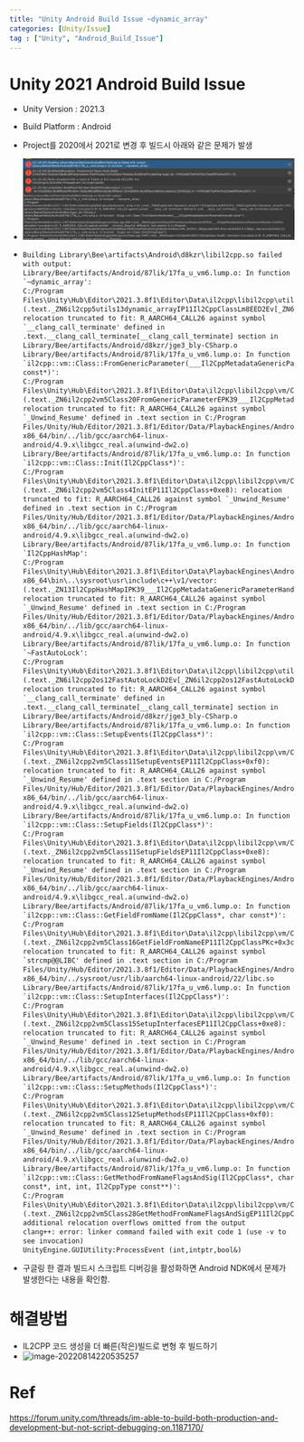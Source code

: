 ```yaml
---
title: "Unity Android Build Issue ~dynamic_array"
categories: [Unity/Issue]
tag : ["Unity", "Android_Build_Issue"]
---
```




# Unity 2021 Android Build Issue

- Unity Version : 2021.3
- Build Platform : Android

- Project를 2020에서 2021로 변경 후 빌드시 아래와 같은 문제가 발생
- ![image-20220814220000897](https://raw.githubusercontent.com/hns17/ImageContainer/main/img/image-20220814220000897.png)

- ```
  Building Library\Bee\artifacts\Android\d8kzr\libil2cpp.so failed with output:
  Library/Bee/artifacts/Android/87lik/17fa_u_vm6.lump.o: In function `~dynamic_array':
  C:/Program Files\Unity\Hub\Editor\2021.3.8f1\Editor\Data\il2cpp\libil2cpp\utils/dynamic_array.h:81:(.text._ZN6il2cpp5utils13dynamic_arrayIP11Il2CppClassLm8EED2Ev[_ZN6il2cpp5utils13dynamic_arrayIP11Il2CppClassLm8EED2Ev]+0x24): relocation truncated to fit: R_AARCH64_CALL26 against symbol `__clang_call_terminate' defined in .text.__clang_call_terminate[__clang_call_terminate] section in Library/Bee/artifacts/Android/d8kzr/jge3_bly-CSharp.o
  Library/Bee/artifacts/Android/87lik/17fa_u_vm6.lump.o: In function `il2cpp::vm::Class::FromGenericParameter(___Il2CppMetadataGenericParameterHandle const*)':
  C:/Program Files\Unity\Hub\Editor\2021.3.8f1\Editor\Data\il2cpp\libil2cpp\vm/Class.cpp:286:(.text._ZN6il2cpp2vm5Class20FromGenericParameterEPK39___Il2CppMetadataGenericParameterHandle+0x284): relocation truncated to fit: R_AARCH64_CALL26 against symbol `_Unwind_Resume' defined in .text section in C:/Program Files/Unity/Hub/Editor/2021.3.8f1/Editor/Data/PlaybackEngines/AndroidPlayer/NDK/toolchains/llvm/prebuilt/windows-x86_64/bin/../lib/gcc/aarch64-linux-android/4.9.x\libgcc_real.a(unwind-dw2.o)
  Library/Bee/artifacts/Android/87lik/17fa_u_vm6.lump.o: In function `il2cpp::vm::Class::Init(Il2CppClass*)':
  C:/Program Files\Unity\Hub\Editor\2021.3.8f1\Editor\Data\il2cpp\libil2cpp\vm/Class.cpp:1589:(.text._ZN6il2cpp2vm5Class4InitEP11Il2CppClass+0xe8): relocation truncated to fit: R_AARCH64_CALL26 against symbol `_Unwind_Resume' defined in .text section in C:/Program Files/Unity/Hub/Editor/2021.3.8f1/Editor/Data/PlaybackEngines/AndroidPlayer/NDK/toolchains/llvm/prebuilt/windows-x86_64/bin/../lib/gcc/aarch64-linux-android/4.9.x\libgcc_real.a(unwind-dw2.o)
  Library/Bee/artifacts/Android/87lik/17fa_u_vm6.lump.o: In function `Il2CppHashMap':
  C:/Program Files\Unity\Hub\Editor\2021.3.8f1\Editor\Data\PlaybackEngines\AndroidPlayer\NDK\toolchains\llvm\prebuilt\windows-x86_64\bin\..\sysroot\usr\include\c++\v1/vector:(.text._ZN13Il2CppHashMapIPK39___Il2CppMetadataGenericParameterHandleP11Il2CppClassN6il2cpp5utils15PassThroughHashIS2_EENSt6__ndk18equal_toIS2_EEN6google27libc_allocator_with_reallocINS9_4pairIK10KeyWrapperIS2_ES4_EEEEEC2EmRKS8_RKSB_[_ZN13Il2CppHashMapIPK39___Il2CppMetadataGenericParameterHandleP11Il2CppClassN6il2cpp5utils15PassThroughHashIS2_EENSt6__ndk18equal_toIS2_EEN6google27libc_allocator_with_reallocINS9_4pairIK10KeyWrapperIS2_ES4_EEEEEC2EmRKS8_RKSB_]+0x68): relocation truncated to fit: R_AARCH64_CALL26 against symbol `_Unwind_Resume' defined in .text section in C:/Program Files/Unity/Hub/Editor/2021.3.8f1/Editor/Data/PlaybackEngines/AndroidPlayer/NDK/toolchains/llvm/prebuilt/windows-x86_64/bin/../lib/gcc/aarch64-linux-android/4.9.x\libgcc_real.a(unwind-dw2.o)
  Library/Bee/artifacts/Android/87lik/17fa_u_vm6.lump.o: In function `~FastAutoLock':
  C:/Program Files\Unity\Hub\Editor\2021.3.8f1\Editor\Data\il2cpp\libil2cpp\utils\..\os/Mutex.h:86:(.text._ZN6il2cpp2os12FastAutoLockD2Ev[_ZN6il2cpp2os12FastAutoLockD2Ev]+0x50): relocation truncated to fit: R_AARCH64_CALL26 against symbol `__clang_call_terminate' defined in .text.__clang_call_terminate[__clang_call_terminate] section in Library/Bee/artifacts/Android/d8kzr/jge3_bly-CSharp.o
  Library/Bee/artifacts/Android/87lik/17fa_u_vm6.lump.o: In function `il2cpp::vm::Class::SetupEvents(Il2CppClass*)':
  C:/Program Files\Unity\Hub\Editor\2021.3.8f1\Editor\Data\il2cpp\libil2cpp\vm/Class.cpp:1393:(.text._ZN6il2cpp2vm5Class11SetupEventsEP11Il2CppClass+0xf0): relocation truncated to fit: R_AARCH64_CALL26 against symbol `_Unwind_Resume' defined in .text section in C:/Program Files/Unity/Hub/Editor/2021.3.8f1/Editor/Data/PlaybackEngines/AndroidPlayer/NDK/toolchains/llvm/prebuilt/windows-x86_64/bin/../lib/gcc/aarch64-linux-android/4.9.x\libgcc_real.a(unwind-dw2.o)
  Library/Bee/artifacts/Android/87lik/17fa_u_vm6.lump.o: In function `il2cpp::vm::Class::SetupFields(Il2CppClass*)':
  C:/Program Files\Unity\Hub\Editor\2021.3.8f1\Editor\Data\il2cpp\libil2cpp\vm/Class.cpp:1112:(.text._ZN6il2cpp2vm5Class11SetupFieldsEP11Il2CppClass+0xe8): relocation truncated to fit: R_AARCH64_CALL26 against symbol `_Unwind_Resume' defined in .text section in C:/Program Files/Unity/Hub/Editor/2021.3.8f1/Editor/Data/PlaybackEngines/AndroidPlayer/NDK/toolchains/llvm/prebuilt/windows-x86_64/bin/../lib/gcc/aarch64-linux-android/4.9.x\libgcc_real.a(unwind-dw2.o)
  Library/Bee/artifacts/Android/87lik/17fa_u_vm6.lump.o: In function `il2cpp::vm::Class::GetFieldFromName(Il2CppClass*, char const*)':
  C:/Program Files\Unity\Hub\Editor\2021.3.8f1\Editor\Data\il2cpp\libil2cpp\vm/Class.cpp:362:(.text._ZN6il2cpp2vm5Class16GetFieldFromNameEP11Il2CppClassPKc+0x3c): relocation truncated to fit: R_AARCH64_CALL26 against symbol `strcmp@@LIBC' defined in .text section in C:/Program Files/Unity/Hub/Editor/2021.3.8f1/Editor/Data/PlaybackEngines/AndroidPlayer/NDK/toolchains/llvm/prebuilt/windows-x86_64/bin/../sysroot/usr/lib/aarch64-linux-android/22/libc.so
  Library/Bee/artifacts/Android/87lik/17fa_u_vm6.lump.o: In function `il2cpp::vm::Class::SetupInterfaces(Il2CppClass*)':
  C:/Program Files\Unity\Hub\Editor\2021.3.8f1\Editor\Data\il2cpp\libil2cpp\vm/Class.cpp:1480:(.text._ZN6il2cpp2vm5Class15SetupInterfacesEP11Il2CppClass+0xe8): relocation truncated to fit: R_AARCH64_CALL26 against symbol `_Unwind_Resume' defined in .text section in C:/Program Files/Unity/Hub/Editor/2021.3.8f1/Editor/Data/PlaybackEngines/AndroidPlayer/NDK/toolchains/llvm/prebuilt/windows-x86_64/bin/../lib/gcc/aarch64-linux-android/4.9.x\libgcc_real.a(unwind-dw2.o)
  Library/Bee/artifacts/Android/87lik/17fa_u_vm6.lump.o: In function `il2cpp::vm::Class::SetupMethods(Il2CppClass*)':
  C:/Program Files\Unity\Hub\Editor\2021.3.8f1\Editor\Data\il2cpp\libil2cpp\vm/Class.cpp:1211:(.text._ZN6il2cpp2vm5Class12SetupMethodsEP11Il2CppClass+0xf0): relocation truncated to fit: R_AARCH64_CALL26 against symbol `_Unwind_Resume' defined in .text section in C:/Program Files/Unity/Hub/Editor/2021.3.8f1/Editor/Data/PlaybackEngines/AndroidPlayer/NDK/toolchains/llvm/prebuilt/windows-x86_64/bin/../lib/gcc/aarch64-linux-android/4.9.x\libgcc_real.a(unwind-dw2.o)
  Library/Bee/artifacts/Android/87lik/17fa_u_vm6.lump.o: In function `il2cpp::vm::Class::GetMethodFromNameFlagsAndSig(Il2CppClass*, char const*, int, int, Il2CppType const**)':
  C:/Program Files\Unity\Hub\Editor\2021.3.8f1\Editor\Data\il2cpp\libil2cpp\vm/Class.cpp:468:(.text._ZN6il2cpp2vm5Class28GetMethodFromNameFlagsAndSigEP11Il2CppClassPKciiPPK10Il2CppType+0x9c): additional relocation overflows omitted from the output
  clang++: error: linker command failed with exit code 1 (use -v to see invocation)
  UnityEngine.GUIUtility:ProcessEvent (int,intptr,bool&)
  
  ```

- 구글링 한 결과 빌드시 스크립트 디버깅을 활성화하면 Android NDK에서 문제가 발생한다는 내용을 확인함.



# 해결방법

-  IL2CPP 코드 생성을 더 빠른(작은)빌드로 변형 후 빌드하기
- ![image-20220814220535257](https://raw.githubusercontent.com/hns17/ImageContainer/main/img/image-20220814220535257.png)



# Ref

https://forum.unity.com/threads/im-able-to-build-both-production-and-development-but-not-script-debugging-on.1187170/